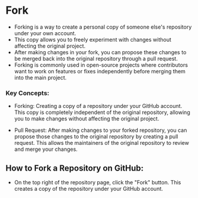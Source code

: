 # Fork

- Forking is a way to create a personal copy of someone else's repository under your own account. 
- This copy allows you to freely experiment with changes without affecting the original project. 
- After making changes in your fork, you can propose these changes to be merged back into the original repository through a pull request. 
- Forking is commonly used in open-source projects where contributors want to work on features or fixes independently before merging them into the main project.
  
### Key Concepts:

- Forking: Creating a copy of a repository under your GitHub account. This copy is completely independent of the original repository, allowing you to make changes without affecting the original project.

- Pull Request: After making changes to your forked repository, you can propose those changes to the original repository by creating a pull request. This allows the maintainers of the original repository to review and merge your changes.

## How to Fork a Repository on GitHub:

- On the top right of the repository page, click the "Fork" button. This creates a copy of the repository under your GitHub account.
